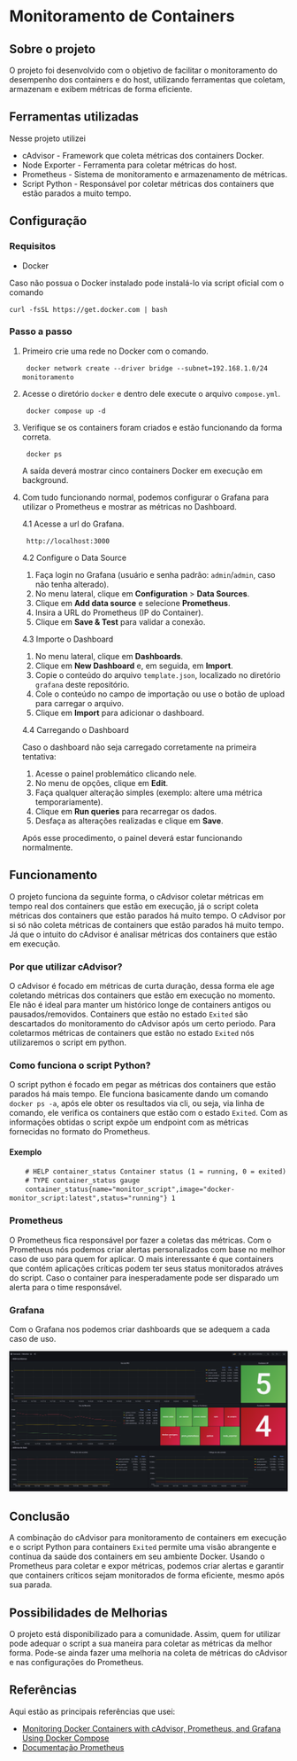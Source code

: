# Monitoramento de Containers

## Sobre o projeto

O projeto foi desenvolvido com o objetivo de facilitar o monitoramento do desempenho dos containers e do host, utilizando ferramentas que coletam, armazenam e exibem métricas de forma eficiente.

## Ferramentas utilizadas

Nesse projeto utilizei
- cAdvisor - Framework que coleta métricas dos containers Docker.
- Node Exporter - Ferramenta para coletar métricas do host.
- Prometheus - Sistema de monitoramento e armazenamento de métricas.
- Script Python - Responsável por coletar métricas dos containers que estão parados a muito tempo.

## Configuração

### Requisitos

- Docker

Caso não possua o Docker instalado pode instalá-lo via script oficial com o comando

    curl -fsSL https://get.docker.com | bash

### Passo a passo

1. Primeiro crie uma rede no Docker com o comando.

        docker network create --driver bridge --subnet=192.168.1.0/24 monitoramento

2. Acesse o diretório `docker` e dentro dele execute o arquivo `compose.yml`.

        docker compose up -d

3. Verifique se os containers foram criados e estão funcionando da forma correta.

        docker ps 

    A saída deverá mostrar cinco containers Docker em execução em background.

4. Com tudo funcionando normal, podemos configurar o Grafana para utilizar o Prometheus e mostrar as métricas no Dashboard.

    4.1 Acesse a url do Grafana.

        http://localhost:3000

    4.2 Configure o Data Source

    1. Faça login no Grafana (usuário e senha padrão: `admin`/`admin`, caso não tenha alterado).
    2. No menu lateral, clique em **Configuration** > **Data Sources**.
    3. Clique em **Add data source** e selecione **Prometheus**.
    4. Insira a URL do Prometheus (IP do Container).
    5. Clique em **Save & Test** para validar a conexão.


    4.3 Importe o Dashboard

    1. No menu lateral, clique em **Dashboards**.
    2. Clique em **New Dashboard** e, em seguida, em **Import**.
    3. Copie o conteúdo do arquivo `template.json`, localizado no diretório `grafana` deste repositório.
    4. Cole o conteúdo no campo de importação ou use o botão de upload para carregar o arquivo.
    5. Clique em **Import** para adicionar o dashboard.

    4.4 Carregando o Dashboard

    Caso o dashboard não seja carregado corretamente na primeira tentativa:  
    1. Acesse o painel problemático clicando nele.
    2. No menu de opções, clique em **Edit**.
    3. Faça qualquer alteração simples (exemplo: altere uma métrica temporariamente).
    4. Clique em **Run queries** para recarregar os dados.
    5. Desfaça as alterações realizadas e clique em **Save**.

    Após esse procedimento, o painel deverá estar funcionando normalmente.

## Funcionamento

O projeto funciona da seguinte forma, o cAdvisor coletar métricas em tempo real dos containers que estão em execução,
já o script coleta métricas dos containers que estão parados há muito tempo. O cAdvisor por si só não coleta métricas 
de containers que estão parados há muito tempo. Já que o intuito do cAdvisor é analisar métricas dos containers que estão
em execução.

### Por que utilizar cAdvisor?

O cAdvisor é focado em métricas de curta duração, dessa forma ele age coletando métricas dos containers que estão
em execução no momento. Ele não é ideal para manter um histórico longe de containers antigos ou pausados/removidos.
Containers que estão no estado `Exited` são descartados do monitoramento do cAdvisor após um certo periodo. Para coletarmos métricas de containers que estão no estado `Exited` nós utilizaremos o script em python.

### Como funciona o script Python?

O script python é focado em pegar as métricas dos containers que estão parados há mais tempo. Ele funciona basicamente
dando um comando `docker ps -a`, após ele obter os resultados via cli, ou seja, via linha de comando, ele verifica os containers
que estão com o estado `Exited`. Com as informações obtidas o script expõe um endpoint com as métricas fornecidas no formato do 
Prometheus.

#### Exemplo
 
        # HELP container_status Container status (1 = running, 0 = exited)
        # TYPE container_status gauge
        container_status{name="monitor_script",image="docker-monitor_script:latest",status="running"} 1
        
### Prometheus

O Prometheus fica responsável por fazer a coletas das métricas. Com o Prometheus nós podemos criar alertas personalizados com base no melhor caso de uso para quem for aplicar. O mais interessante é que containers que contém aplicações críticas podem ter seus status monitorados atráves do script. Caso o container para inesperadamente pode ser disparado um alerta para o time responsável.

### Grafana

Com o Grafana nos podemos criar dashboards que se adequem a cada caso de uso.

![Dashboard](./images/image.png)

## Conclusão

A combinação do cAdvisor para monitoramento de containers em execução e o script Python para containers `Exited` permite uma visão abrangente e contínua da saúde dos containers em seu ambiente Docker. Usando o Prometheus para coletar e expor métricas, podemos criar alertas e garantir que containers críticos sejam monitorados de forma eficiente, mesmo após sua parada.

## Possibilidades de Melhorias

O projeto está disponibilizado para a comunidade. Assim, quem for utilizar pode adequar o script a sua maneira para coletar as métricas da melhor forma. Pode-se ainda fazer uma melhoria na coleta de métricas do cAdvisor e nas configurações do Prometheus.

## Referências 

Aqui estão as principais referências que usei:

- [Monitoring Docker Containers with cAdvisor, Prometheus, and Grafana Using Docker Compose](https://medium.com/@varunjain2108/monitoring-docker-containers-with-cadvisor-prometheus-and-grafana-d101b4dbbc84)
- [Documentação Prometheus](https://prometheus.io/docs/tutorials/getting_started/)